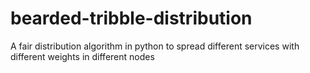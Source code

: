 # bearded-tribble-distribution
A fair distribution algorithm in python to spread different services with different weights in different nodes  
